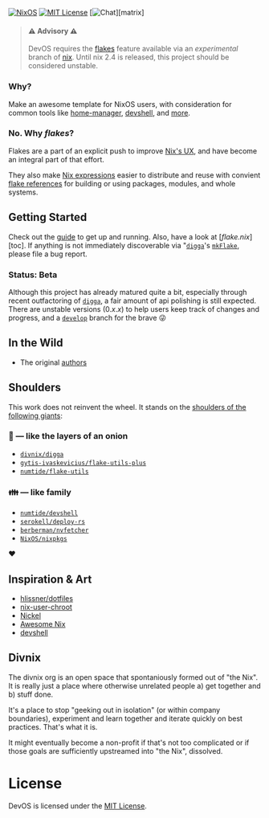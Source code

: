[![NixOS](https://img.shields.io/badge/NixOS-unstable-blue.svg?style=flat&logo=NixOS&logoColor=white)](https://nixos.org)
[![MIT License](https://img.shields.io/github/license/divnix/devos)][mit]
[![Chat](https://img.shields.io/matrix/devos:nixos.org.svg?label=%23devos%3Anixos.org&logo=matrix&server_fqdn=matrix.org)][matrix]

> #### ⚠ Advisory ⚠
> DevOS requires the [flakes][flakes] feature available via an _experimental_
> branch of [nix][nix]. Until nix 2.4 is released, this project
> should be considered unstable.

### Why?
Make an awesome template for NixOS users, with consideration for common tools like [home-manager][home-manager],
[devshell][devshell], and [more](./doc/integrations).

### No. Why _flakes_?
Flakes are a part of an explicit push to improve [Nix's UX](https://github.com/NixOS/nix/blob/master/doc/manual/src/contributing/cli-guideline.md), and have become an integral part of that effort. 

They also make [Nix expressions](https://nixos.org/manual/nix/unstable/expressions/expression-syntax.html) easier to distribute and reuse with convient [flake references](https://github.com/NixOS/nix/blob/master/src/nix/flake.md#flake-references) for building or using packages, modules, and whole systems.

## Getting Started
Check out the [guide](https://devos.divnix.com/start) to get up and running.
Also, have a look at [_flake.nix_][toc]. If anything is not immediately 
discoverable via "[`digga`][digga]'s [`mkFlake`][mk-flake],
please file a bug report.

### Status: Beta
Although this project has already matured quite a bit, especially through
recent outfactoring of [`digga`][digga], a fair amount of api polishing is still
expected. There are unstable versions (0._x_._x_) to help users keep track
of changes and progress, and a [`develop`](https://github.com/divnix/devos/tree/develop) branch for the brave 😜

## In the Wild
* The original [authors][please]

## Shoulders
This work does not reinvent the wheel. It stands on the [shoulders of the
following giants][giants]:

### :onion: &mdash; like the layers of an onion
- [`divnix/digga`][digga]
- [`gytis-ivaskevicius/flake-utils-plus`][fup]
- [`numtide/flake-utils`][fu]

### :family: &mdash; like family
- [`numtide/devshell`][devshell]
- [`serokell/deploy-rs`][deploy]
- [`berberman/nvfetcher`][nvfetcher]
- [`NixOS/nixpkgs`][nixpkgs]

:heart:

## Inspiration & Art
- [hlissner/dotfiles][dotfiles]
- [nix-user-chroot](https://github.com/nix-community/nix-user-chroot)
- [Nickel](https://github.com/tweag/nickel)
- [Awesome Nix](https://github.com/nix-community/awesome-nix)
- [devshell](https://github.com/numtide/devshell)

## Divnix
The divnix org is an open space that spontaniously formed out of "the Nix".
It is really just a place where otherwise unrelated people a) get
together and b) stuff done.

It's a place to stop "geeking out in isolation" (or within company boundaries),
experiment and learn together and iterate quickly on best practices. That's what it is.

It might eventually become a non-profit if that's not too complicated or if those
goals are sufficiently upstreamed into "the Nix", dissolved.

# License
DevOS is licensed under the [MIT License][mit].

[community]: https://github.com/divnix/devos/tree/community
[core]: https://github.com/divnix/devos
[deploy]: https://github.com/serokell/deploy-rs
[devshell]: https://github.com/numtide/devshell
[digga]: https://github.com/divnix/digga
[dotfiles]: https://github.com/hlissner/dotfiles
[flake-doc]: https://github.com/NixOS/nix/blob/master/src/nix/flake.md
[flakes]: https://nixos.wiki/wiki/Flakes
[fu]: https://github.com/numtide/flake-utils
[fup]: https://github.com/gytis-ivaskevicius/flake-utils-plus
[giants]: https://en.wikipedia.org/wiki/Standing_on_the_shoulders_of_giants
[home-manager]: https://nix-community.github.io/home-manager
[mit]: https://mit-license.org
[mk-flake]: https://github.com/divnix/digga/tree/master/src/mkFlake
[nix]: https://nixos.org/manual/nix/stable
[nixos]: https://nixos.org/manual/nixos/stable
[nixpkgs]: https://github.com/NixOS/nixpkgs
[nvfetcher]: https://github.com/berberman/nvfetcher
[please]: https://github.com/nrdxp/devos/tree/nrd
